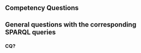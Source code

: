 ## Competency Questions

## General questions with the corresponding SPARQL queries

### CQ?

```sparql

```
